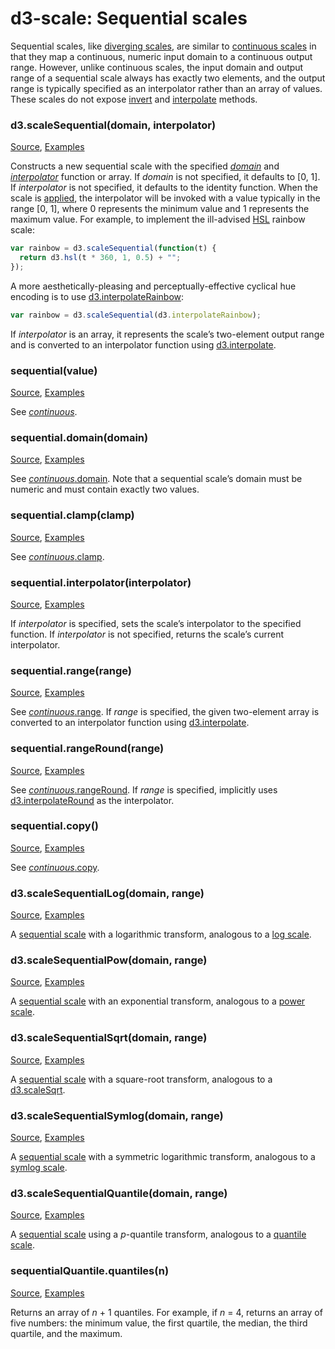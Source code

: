 # d3-scale: Sequential scales

Sequential scales, like [diverging scales](#diverging-scales), are similar to [continuous scales](#continuous-scales) in that they map a continuous, numeric input domain to a continuous output range. However, unlike continuous scales, the input domain and output range of a sequential scale always has exactly two elements, and the output range is typically specified as an interpolator rather than an array of values. These scales do not expose [invert](#continuous_invert) and [interpolate](#continuous_interpolate) methods.

### d3.scaleSequential(domain, interpolator)

[Source](https://github.com/d3/d3-scale/blob/main/src/sequential.js), [Examples](https://observablehq.com/@d3/sequential-scales)

Constructs a new sequential scale with the specified [*domain*](#sequential_domain) and [*interpolator*](#sequential_interpolator) function or array. If *domain* is not specified, it defaults to [0, 1]. If *interpolator* is not specified, it defaults to the identity function. When the scale is [applied](#_sequential), the interpolator will be invoked with a value typically in the range [0, 1], where 0 represents the minimum value and 1 represents the maximum value. For example, to implement the ill-advised [HSL](https://github.com/d3/d3-color/blob/main/README.md#hsl) rainbow scale:

```js
var rainbow = d3.scaleSequential(function(t) {
  return d3.hsl(t * 360, 1, 0.5) + "";
});
```

A more aesthetically-pleasing and perceptually-effective cyclical hue encoding is to use [d3.interpolateRainbow](https://github.com/d3/d3-scale-chromatic/blob/main/README.md#interpolateRainbow):

```js
var rainbow = d3.scaleSequential(d3.interpolateRainbow);
```

If *interpolator* is an array, it represents the scale’s two-element output range and is converted to an interpolator function using [d3.interpolate](https://github.com/d3/d3-interpolate/blob/main/README.md#interpolate).

### sequential(value)

[Source](https://github.com/d3/d3-scale/blob/main/src/sequential.js), [Examples](https://observablehq.com/@d3/sequential-scales)

See [*continuous*](#_continuous).

### sequential.domain(domain)

[Source](https://github.com/d3/d3-scale/blob/main/src/sequential.js), [Examples](https://observablehq.com/@d3/sequential-scales)

See [*continuous*.domain](#continuous_domain). Note that a sequential scale’s domain must be numeric and must contain exactly two values.

### sequential.clamp(clamp)

[Source](https://github.com/d3/d3-scale/blob/main/src/sequential.js), [Examples](https://observablehq.com/@d3/sequential-scales)

See [*continuous*.clamp](#continuous_clamp).

### sequential.interpolator(interpolator)

[Source](https://github.com/d3/d3-scale/blob/main/src/sequential.js), [Examples](https://observablehq.com/@d3/sequential-scales)

If *interpolator* is specified, sets the scale’s interpolator to the specified function. If *interpolator* is not specified, returns the scale’s current interpolator.

### sequential.range(range)

[Source](https://github.com/d3/d3-scale/blob/main/src/sequential.js), [Examples](https://observablehq.com/@d3/sequential-scales)

See [*continuous*.range](#continuous_range). If *range* is specified, the given two-element array is converted to an interpolator function using [d3.interpolate](https://github.com/d3/d3-interpolate/blob/main/README.md#interpolate).

### sequential.rangeRound(range)

[Source](https://github.com/d3/d3-scale/blob/main/src/sequential.js), [Examples](https://observablehq.com/@d3/sequential-scales)

See [*continuous*.rangeRound](#continuous_rangeRound). If *range* is specified, implicitly uses [d3.interpolateRound](https://github.com/d3/d3-interpolate/blob/main/README.md#interpolateRound) as the interpolator.

### sequential.copy()

[Source](https://github.com/d3/d3-scale/blob/main/src/sequential.js), [Examples](https://observablehq.com/@d3/sequential-scales)

See [*continuous*.copy](#continuous_copy).

### d3.scaleSequentialLog(domain, range)

[Source](https://github.com/d3/d3-scale/blob/main/src/sequential.js), [Examples](https://observablehq.com/@d3/sequential-scales)

A [sequential scale](#sequential-scales) with a logarithmic transform, analogous to a [log scale](#log-scales).

### d3.scaleSequentialPow(domain, range)

[Source](https://github.com/d3/d3-scale/blob/main/src/sequential.js), [Examples](https://observablehq.com/@d3/sequential-scales)

A [sequential scale](#sequential-scales) with an exponential transform, analogous to a [power scale](#pow-scales).

### d3.scaleSequentialSqrt(domain, range)

[Source](https://github.com/d3/d3-scale/blob/main/src/sequential.js), [Examples](https://observablehq.com/@d3/sequential-scales)

A [sequential scale](#sequential-scales) with a square-root transform, analogous to a [d3.scaleSqrt](#scaleSqrt).

### d3.scaleSequentialSymlog(domain, range)

[Source](https://github.com/d3/d3-scale/blob/main/src/sequential.js), [Examples](https://observablehq.com/@d3/sequential-scales)

A [sequential scale](#sequential-scales) with a symmetric logarithmic transform, analogous to a [symlog scale](#symlog-scales).

### d3.scaleSequentialQuantile(domain, range)

[Source](https://github.com/d3/d3-scale/blob/main/src/sequentialQuantile.js), [Examples](https://observablehq.com/@d3/sequential-scales)

A [sequential scale](#sequential-scales) using a *p*-quantile transform, analogous to a [quantile scale](#quantile-scales).

### sequentialQuantile.quantiles(n)

[Source](https://github.com/d3/d3-scale/blob/main/src/sequentialQuantile.js), [Examples](https://observablehq.com/@d3/sequential-scales)

Returns an array of *n* + 1 quantiles. For example, if *n* = 4, returns an array of five numbers: the minimum value, the first quartile, the median, the third quartile, and the maximum.
